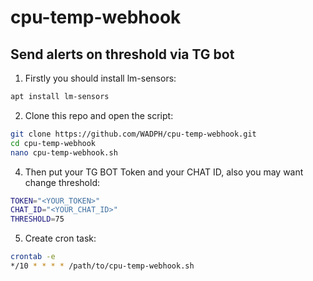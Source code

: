 # cpu-temp-webhook
## Send alerts on threshold via TG bot 

1. Firstly you should install lm-sensors:

```bash
apt install lm-sensors
````

2. Clone this repo and open the script:
```bash
git clone https://github.com/WADPH/cpu-temp-webhook.git
cd cpu-temp-webhook
nano cpu-temp-webhook.sh
````

4. Then put your TG BOT Token and your CHAT ID, also you may want change threshold:
```bash
TOKEN="<YOUR_TOKEN>"
CHAT_ID="<YOUR_CHAT_ID>"
THRESHOLD=75
````

5. Create cron task:
```bash
crontab -e
*/10 * * * * /path/to/cpu-temp-webhook.sh
````
